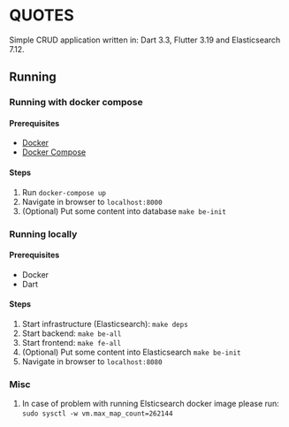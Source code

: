 # QUOTES
Simple CRUD application written in: Dart 3.3, Flutter 3.19 and Elasticsearch 7.12.


## Running

### Running with docker compose

#### Prerequisites
- [Docker](https://www.docker.com/)
- [Docker Compose](https://docs.docker.com/compose/)

#### Steps
1. Run `docker-compose up`
2. Navigate in browser to `localhost:8000`
3. (Optional) Put some content into database `make be-init`

### Running locally

#### Prerequisites
- Docker
- Dart

#### Steps
1. Start infrastructure (Elasticsearch): `make deps`
2. Start backend: `make be-all`
3. Start frontend: `make fe-all`
4. (Optional) Put some content into Elasticsearch `make be-init`
5. Navigate in browser to `localhost:8080`


### Misc
1. In case of problem with running Elsticsearch docker image please run: `sudo sysctl -w vm.max_map_count=262144`
